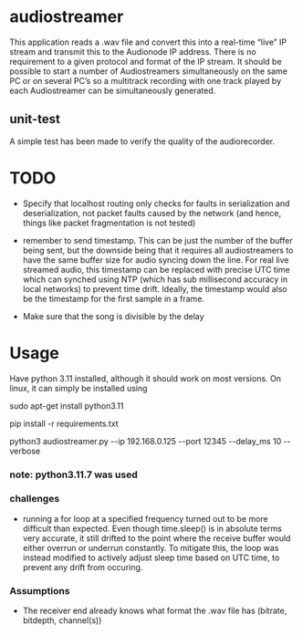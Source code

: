 # audiostreamer

This application reads a .wav file and convert this into a real-time “live” IP stream and transmit this to the Audionode IP address. There is no requirement to a given protocol and format of the IP stream. It should be possible to start a number of Audiostreamers simultaneously on the same PC or on several PC’s so a multitrack recording with one track played by each Audiostreamer can be simultaneously generated.

## unit-test

A simple test has been made to verify the quality of the audiorecorder. 

# TODO

- Specify that localhost routing only checks for faults in serialization and deserialization, not packet faults caused by the network (and hence, things like packet fragmentation is not tested)

- remember to send timestamp. This can be just the number of the buffer being sent, but the downside being that it requires all audiostreamers to have the same buffer size for audio syncing down the line. For real live streamed audio, this timestamp can be replaced with precise UTC time which can synched using NTP (which has sub millisecond accuracy in local networks) to prevent time drift. Ideally, the timestamp would also be the timestamp for the first sample in a frame.

- Make sure that the song is divisible by the delay

# Usage

Have python 3.11 installed, although it should work on most versions. On linux, it can simply be installed using

sudo apt-get install python3.11

pip install -r requirements.txt

python3 audiostreamer.py --ip 192.168.0.125 --port 12345 --delay_ms 10 --verbose

### note: python3.11.7 was used

### challenges

- running a for loop at a specified frequency turned out to be more difficult than expected. Even though time.sleep() is in absolute terms very accurate, it still drifted to the point where the receive buffer would either overrun or underrun constantly. To mitigate this, the loop was instead modified to actively adjust sleep time based on UTC time, to prevent any drift from occuring.

### Assumptions

- The receiver end already knows what format the .wav file has (bitrate, bitdepth, channel(s))